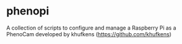 # phenopi
A collection of scripts to configure and manage a Raspberry Pi as a PhenoCam developed by khufkens (https://github.com/khufkens)
